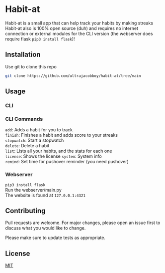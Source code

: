 # Habit-at

Habit-at is a small app that can help track your habits by making streaks  
Habit-at also is 100% open source (duh) and requires no internet connection or external modules for the CLI version (the webserver does require flask `pip3 install flask`)!


## Installation

Use git to clone this repo

```bash
git clone https://github.com/ultrajacobboy/habit-at/tree/main
```

## Usage

### CLI  

### CLI Commands
`add`: Adds a habit for you to track  
`finish`: Finishes a habit and adds score to your streaks  
`stopwatch`: Start a stopwatch   
`delete`: Delete a habit  
`list`: Lists all your habits, and the stats for each one  
`license`: Shows the license
`system`: System info  
`remind`: Set time for pushover reminder (you need pushover)  

### Webserver
`pip3 install flask`  
Run the webserver/main.py  
The website is found at `127.0.0.1:4321`  

## Contributing
Pull requests are welcome. For major changes, please open an issue first to discuss what you would like to change.

Please make sure to update tests as appropriate.

## License
[MIT](https://choosealicense.com/licenses/mit/)
